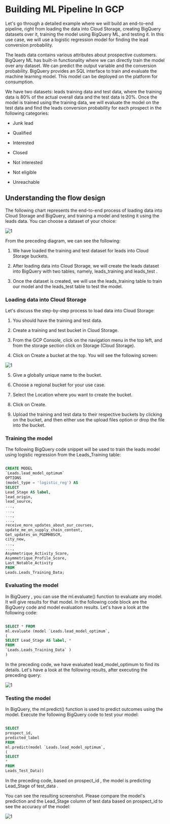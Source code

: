 
# Building ML Pipeline In GCP

Let's go through a detailed example where we will build an end-to-end pipeline, right from loading the data into Cloud Storage, creating BigQuery datasets over it, training the model using BigQuery ML, and testing it. In this use case, we will use a logistic regression model for finding the lead conversion probability.

The leads data contains various attributes about prospective customers. BigQuery ML has built-in functionality where we can directly train the model over any dataset. We can predict the output variable and the conversion probability. BigQuery provides an SQL interface to train and evaluate the machine learning model. This model can be deployed on the platform for consumption.


We have two datasets: leads training data and test data, where the training data is 80% of the actual overall data and the test data is 20%. Once the model is trained using the training data, we will evaluate the model on the test data and find the leads conversion probability for each prospect in the following categories:

- Junk lead
- Qualified

- Interested
- Closed

- Not interested
- Not eligible
- Unreachable

## Understanding the flow design

The following chart represents the end-to-end process of loading data into Cloud Storage and BigQuery, and training a model and testing it using the leads data. You can choose a dataset of your choice:


![1](https://user-images.githubusercontent.com/23625821/122663342-fa089500-d199-11eb-9326-7d415d44bfa8.png)

From the preceding diagram, we can see the following:

1. We have loaded the training and test dataset for leads into Cloud Storage buckets.

2. After loading data into Cloud Storage, we will create the leads dataset into BigQuery with two tables, namely, leads_training and leads_test .

3. Once the dataset is created, we will use the leads_training table to train our model and the leads_test table to test the model.

### Loading data into Cloud Storage

Let's discuss the step-by-step process to load data into Cloud Storage:

1. You should have the training and test data.
2. Create a training and test bucket in Cloud Storage.

3. From the GCP Console, click on the navigation menu in the top left, and from the storage section click on Storage (Cloud Storage).
4. Click on Create a bucket at the top. You will see the following screen:

![1](https://user-images.githubusercontent.com/23625821/122663377-405df400-d19a-11eb-83ba-1f08a8c74592.png)

5. Give a globally unique name to the bucket.
6. Choose a regional bucket for your use case.

7. Select the Location where you want to create the bucket.
8. Click on Create.

9. Upload the training and test data to their respective buckets by clicking on the bucket, and then either use the upload files option or drop the file into the
bucket.


### Training the model

The following BigQuery code snippet will be used to train the leads model using logistic regression from the Leads_Training table:

```sql

CREATE MODEL
`Leads.lead_model_optimum`
OPTIONS
(model_type = 'logistic_reg') AS
SELECT
Lead_Stage AS label,
lead_origin,
lead_source,
...,
...,
...,
...,
receive_more_updates_about_our_courses,
update_me_on_supply_chain_content,
Get_updates_on_PGDMHBSCM,
city_new,
...,
...,
Asymmetrique_Activity_Score,
Asymmetrique_Profile_Score,
Last_Notable_Activity
FROM
Leads.Leads_Training_Data;

```

### Evaluating the model

In BigQuery , you can use the ml.evaluate() function to evaluate any model. It will give results for that model. In the following code block are the BigQuery code and model evaluation results. Let's have a look at the following code:

```sql

SELECT * FROM
ml.evaluate (model `Leads.lead_model_optimum`,
(
SELECT Lead_Stage AS label, *
FROM
`Leads.Leads_Training_Data` )
)

```


In the preceding code, we have evaluated lead_model_optimum to find its details. Let's have a look at the following results, after executing the preceding query:


![1](https://user-images.githubusercontent.com/23625821/122663487-2a046800-d19b-11eb-9d6f-b0523484b59d.png)


### Testing the model

In BigQuery, the ml.predict() function is used to predict outcomes using the model. Execute the following BigQuery code to test your model:

```sql

SELECT
prospect_id,
predicted_label
FROM
ml.predict(model `Leads.lead_model_optimum`,
(
SELECT
*
FROM
Leads_Test_Data))

```

In the preceding code, based on prospect_id , the model is predicting Lead_Stage of test_data .

You can see the resulting screenshot. Please compare the model's prediction and the Lead_Stage column of test data based on prospect_id to see the accuracy of the
model:


![1](https://user-images.githubusercontent.com/23625821/122663540-764fa800-d19b-11eb-995b-26da8e039e1a.png)




